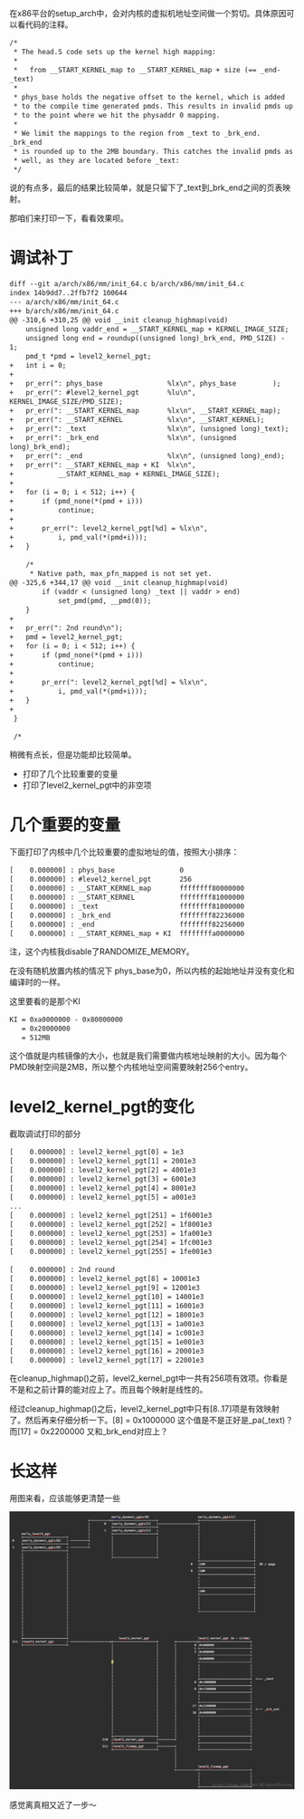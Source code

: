 在x86平台的setup_arch中，会对内核的虚拟机地址空间做一个剪切。具体原因可以看代码的注释。

```
/*
 * The head.S code sets up the kernel high mapping:
 *
 *   from __START_KERNEL_map to __START_KERNEL_map + size (== _end-_text)
 *
 * phys_base holds the negative offset to the kernel, which is added
 * to the compile time generated pmds. This results in invalid pmds up
 * to the point where we hit the physaddr 0 mapping.
 *
 * We limit the mappings to the region from _text to _brk_end.  _brk_end
 * is rounded up to the 2MB boundary. This catches the invalid pmds as
 * well, as they are located before _text:
 */
```

说的有点多，最后的结果比较简单，就是只留下了_text到_brk_end之间的页表映射。

那咱们来打印一下，看看效果呗。

# 调试补丁

```
diff --git a/arch/x86/mm/init_64.c b/arch/x86/mm/init_64.c
index 14b9dd7..2ffb7f2 100644
--- a/arch/x86/mm/init_64.c
+++ b/arch/x86/mm/init_64.c
@@ -310,6 +310,25 @@ void __init cleanup_highmap(void)
 	unsigned long vaddr_end = __START_KERNEL_map + KERNEL_IMAGE_SIZE;
 	unsigned long end = roundup((unsigned long)_brk_end, PMD_SIZE) - 1;
 	pmd_t *pmd = level2_kernel_pgt;
+	int i = 0;
+
+	pr_err(": phys_base                %lx\n", phys_base         );
+	pr_err(": #level2_kernel_pgt       %lu\n", KERNEL_IMAGE_SIZE/PMD_SIZE);
+	pr_err(": __START_KERNEL_map       %lx\n", __START_KERNEL_map);
+	pr_err(": __START_KERNEL           %lx\n", __START_KERNEL);
+	pr_err(": _text                    %lx\n", (unsigned long)_text);
+	pr_err(": _brk_end                 %lx\n", (unsigned long)_brk_end);
+	pr_err(": _end                     %lx\n", (unsigned long)_end);
+	pr_err(": __START_KERNEL_map + KI  %lx\n",
+			__START_KERNEL_map + KERNEL_IMAGE_SIZE);
+
+	for (i = 0; i < 512; i++) {
+		if (pmd_none(*(pmd + i)))
+			continue;
+
+		pr_err(": level2_kernel_pgt[%d] = %lx\n",
+			i, pmd_val(*(pmd+i)));
+	}

 	/*
 	 * Native path, max_pfn_mapped is not set yet.
@@ -325,6 +344,17 @@ void __init cleanup_highmap(void)
 		if (vaddr < (unsigned long) _text || vaddr > end)
 			set_pmd(pmd, __pmd(0));
 	}
+
+	pr_err(": 2nd round\n");
+	pmd = level2_kernel_pgt;
+	for (i = 0; i < 512; i++) {
+		if (pmd_none(*(pmd + i)))
+			continue;
+
+		pr_err(": level2_kernel_pgt[%d] = %lx\n",
+			i, pmd_val(*(pmd+i)));
+	}
+
 }

 /*
```

稍微有点长，但是功能却比较简单。

* 打印了几个比较重要的变量
* 打印了level2_kernel_pgt中的非空项

# 几个重要的变量

下面打印了内核中几个比较重要的虚拟地址的值，按照大小排序：

```
[    0.000000] : phys_base                0
[    0.000000] : #level2_kernel_pgt       256
[    0.000000] : __START_KERNEL_map       ffffffff80000000
[    0.000000] : __START_KERNEL           ffffffff81000000
[    0.000000] : _text                    ffffffff81000000
[    0.000000] : _brk_end                 ffffffff82236000
[    0.000000] : _end                     ffffffff82256000
[    0.000000] : __START_KERNEL_map + KI  ffffffffa0000000
```

注，这个内核我disable了RANDOMIZE_MEMORY。

在没有随机放置内核的情况下 phys_base为0，所以内核的起始地址并没有变化和编译时的一样。

这里要看的是那个KI

```
KI = 0xa0000000 - 0x80000000
   = 0x20000000
   = 512MB
```

这个值就是内核镜像的大小，也就是我们需要做内核地址映射的大小。因为每个PMD映射空间是2MB，所以整个内核地址空间需要映射256个entry。

# level2_kernel_pgt的变化

截取调试打印的部分

```
[    0.000000] : level2_kernel_pgt[0] = 1e3
[    0.000000] : level2_kernel_pgt[1] = 2001e3
[    0.000000] : level2_kernel_pgt[2] = 4001e3
[    0.000000] : level2_kernel_pgt[3] = 6001e3
[    0.000000] : level2_kernel_pgt[4] = 8001e3
[    0.000000] : level2_kernel_pgt[5] = a001e3
...
[    0.000000] : level2_kernel_pgt[251] = 1f6001e3
[    0.000000] : level2_kernel_pgt[252] = 1f8001e3
[    0.000000] : level2_kernel_pgt[253] = 1fa001e3
[    0.000000] : level2_kernel_pgt[254] = 1fc001e3
[    0.000000] : level2_kernel_pgt[255] = 1fe001e3

[    0.000000] : 2nd round
[    0.000000] : level2_kernel_pgt[8] = 10001e3
[    0.000000] : level2_kernel_pgt[9] = 12001e3
[    0.000000] : level2_kernel_pgt[10] = 14001e3
[    0.000000] : level2_kernel_pgt[11] = 16001e3
[    0.000000] : level2_kernel_pgt[12] = 18001e3
[    0.000000] : level2_kernel_pgt[13] = 1a001e3
[    0.000000] : level2_kernel_pgt[14] = 1c001e3
[    0.000000] : level2_kernel_pgt[15] = 1e001e3
[    0.000000] : level2_kernel_pgt[16] = 20001e3
[    0.000000] : level2_kernel_pgt[17] = 22001e3
```

在cleanup_highmap()之前，level2_kernel_pgt中一共有256项有效项。你看是不是和之前计算的能对应上了。而且每个映射是线性的。

经过cleanup_highmap()之后，level2_kernel_pgt中只有[8..17]项是有效映射了。然后再来仔细分析一下。[8] = 0x1000000 这个值是不是正好是_pa(_text)？而[17] = 0x2200000 又和_brk_end对应上？

# 长这样

用图来看，应该能够更清楚一些

![这里写图片描述](/kernel_pagetable/pagetable_after_cleanup_highmap.png)

感觉离真相又近了一步～
